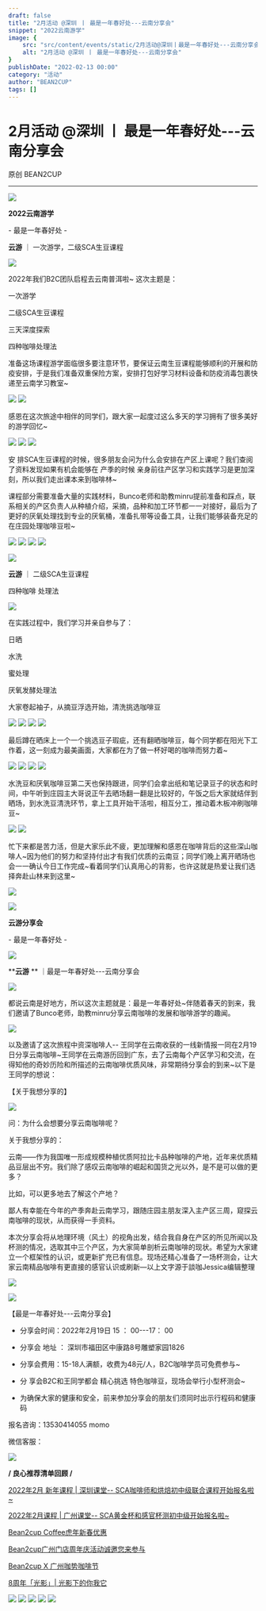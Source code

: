 ```yaml
---
draft: false
title: "2月活动 @深圳 丨 最是一年春好处---云南分享会"
snippet: "2022云南游学"
image: {
    src: "src/content/events/static/2月活动@深圳丨最是一年春好处---云南分享会_02.jpeg",
    alt: "2月活动 @深圳 丨 最是一年春好处---云南分享会"
}
publishDate: "2022-02-13 00:00"
category: "活动"
author: "BEAN2CUP"
tags: []
---
```


#  2月活动 @深圳 丨 最是一年春好处---云南分享会

原创  BEAN2CUP

__ _ _ _ _


![](./static/2月活动@深圳丨最是一年春好处---云南分享会_01.png)

**2022云南游学**

\- 最是一年春好处 -



**云游** ｜  一次游学，二级SCA生豆课程

![](./static/2月活动@深圳丨最是一年春好处---云南分享会_02.jpeg)



2022年我们B2C团队启程去云南普洱啦~ 这次主题是：

一次游学

二级SCA生豆课程

三天深度探索

四种咖啡处理法



准备这场课程游学面临很多要注意环节，要保证云南生豆课程能够顺利的开展和防疫安排，于是我们准备双重保险方案，安排打包好学习材料设备和防疫消毒包裹快递至云南学习教室~

![](./static/2月活动@深圳丨最是一年春好处---云南分享会_03.jpeg)
![](./static/2月活动@深圳丨最是一年春好处---云南分享会_04.jpeg)

感恩在这次旅途中相伴的同学们，跟大家一起度过这么多天的学习拥有了很多美好的游学回忆~

![](./static/2月活动@深圳丨最是一年春好处---云南分享会_05.jpeg)
![](./static/2月活动@深圳丨最是一年春好处---云南分享会_06.jpeg)
![](./static/2月活动@深圳丨最是一年春好处---云南分享会_07.jpeg)

安  排SCA生豆课程的时候，很多朋友会问为什么会安排在产区上课呢？我们查阅了资料发现如果有机会能够在  产季的时候
亲身前往产区学习和实践学习是更加深刻，所以我们走出课本来到咖啡林~



课程部分需要准备大量的实践材料，Bunco老师和助教minru提前准备和踩点，联系相关的产区负责人从种植介绍，采摘，品种和加工环节都一一对接好，最后为了更好的厌氧处理找到专业的厌氧桶，准备扎带等设备工具，让我们能够装备充足的在庄园处理咖啡豆啦~

![](./static/2月活动@深圳丨最是一年春好处---云南分享会_08.jpeg)
![](./static/2月活动@深圳丨最是一年春好处---云南分享会_09.jpeg)
![](./static/2月活动@深圳丨最是一年春好处---云南分享会_10.jpeg)
![](./static/2月活动@深圳丨最是一年春好处---云南分享会_11.jpeg)



![](./static/2月活动@深圳丨最是一年春好处---云南分享会_12.png)

**云游** ｜  二级SCA生豆课程

四种咖啡  处理法

![](./static/2月活动@深圳丨最是一年春好处---云南分享会_13.jpeg)

在实践过程中，我们学习并亲自参与了：

日晒

水洗

蜜处理

厌氧发酵处理法

大家卷起袖子，从摘豆浮选开始，清洗挑选咖啡豆

![](./static/2月活动@深圳丨最是一年春好处---云南分享会_14.jpeg)
![](./static/2月活动@深圳丨最是一年春好处---云南分享会_15.jpeg)
![](./static/2月活动@深圳丨最是一年春好处---云南分享会_16.jpeg)
![](./static/2月活动@深圳丨最是一年春好处---云南分享会_17.jpeg)

最后蹲在晒床上一个一个挑选豆子瑕疵，还有翻晒咖啡豆，每个同学都在阳光下工作着，这一刻成为最美画面，大家都在为了做一杯好喝的咖啡而努力着~

![](./static/2月活动@深圳丨最是一年春好处---云南分享会_18.jpeg)
![](./static/2月活动@深圳丨最是一年春好处---云南分享会_19.jpeg)
![](./static/2月活动@深圳丨最是一年春好处---云南分享会_20.jpeg)
![](./static/2月活动@深圳丨最是一年春好处---云南分享会_21.jpeg)

水洗豆和厌氧咖啡豆第二天也保持跟进，同学们会拿出纸和笔记录豆子的状态和时间，中午听到庄园主大哥说正午去晒场翻一翻是比较好的，午饭之后大家就结伴到晒场，到水洗豆清洗环节，拿上工具开始干活啦，相互分工，推动着木板冲刷咖啡豆~

![](./static/2月活动@深圳丨最是一年春好处---云南分享会_22.jpeg)
![](./static/2月活动@深圳丨最是一年春好处---云南分享会_23.jpeg)



忙下来都是苦力活，但是大家乐此不疲，更加理解和感恩在咖啡背后的这些深山咖啡人~因为他们的努力和坚持付出才有我们优质的云南豆；同学们晚上离开晒场也会一一确认今日工作完成~看着同学们认真用心的背影，也许这就是热爱让我们选择奔赴山林来到这里~

![](./static/2月活动@深圳丨最是一年春好处---云南分享会_24.jpeg)



![](./static/2月活动@深圳丨最是一年春好处---云南分享会_01.png)

**云游分享会**

\- 最是一年春好处 -

![](./static/2月活动@深圳丨最是一年春好处---云南分享会_12.png)

****云游** ** ｜最是一年春好处---云南分享会

![](./static/2月活动@深圳丨最是一年春好处---云南分享会_25.jpeg)

都说云南是好地方，所以这次主题就是：最是一年春好处~伴随着春天的到来，我们邀请了Bunco老师，助教minru分享云南咖啡的发展和咖啡游学的趣闻。

![](./static/2月活动@深圳丨最是一年春好处---云南分享会_26.jpeg)

以及邀请了这次旅程中资深咖啡人--
王同学在云南收获的一线新情报一同在2月19日分享云南咖啡~王同学在云南游历回到广东，去了云南每个产区学习和交流，在得知他的奇妙历险和所描述的云南咖啡优质风味，非常期待分享会的到来~以下是王同学的想说：

【关于我想分享的】

![](./static/2月活动@深圳丨最是一年春好处---云南分享会_27.jpeg)

问：为什么会想要分享云南咖啡呢？

关于我想分享的：



云南——作为我国唯一形成规模种植优质阿拉比卡品种咖啡的产地，近年来优质精品豆层出不穷。我们除了感叹云南咖啡的崛起和国货之光以外，是不是可以做的更多？

比如，可以更多地去了解这个产地？



鄙人有幸能在今年的产季奔赴云南学习，跟随庄园主朋友深入主产区三周，窥探云南咖啡的现状，从而获得一手资料。



本次分享会将从地理环境（风土）的视角出发，结合我自身在产区的所见所闻以及杯测的情况，选取其中三个产区，为大家简单剖析云南咖啡的现状。希望为大家建立一个框架性的认识，或更新扩充已有信息。现场还精心准备了一场杯测会，让大家云南精品咖啡有更直接的感官认识或刷新—以上文字源于談咖Jessica编辑整理

![](./static/2月活动@深圳丨最是一年春好处---云南分享会_28.jpeg)



![](./static/2月活动@深圳丨最是一年春好处---云南分享会_29.png)

【最是一年春好处---云南分享会】



* 分享会时间：2022年2月19日 15  ：  00---17：  00

* 分享会  地址  ：  深圳市福田区中康路8号雕塑家园1826

* 分享会费用：15-18人满额，收费为48元/人，B2C咖啡学员可免费参与~

* 分  享会B2C和王同学都会  精心挑选  特色咖啡豆，现场会举行小型杯测会~

*  为确保大家的健康和安全，前来参加分享会的朋友们须同时出示行程码和健康码

报名咨询：13530414055 momo

微信客服：

![](./static/2月活动@深圳丨最是一年春好处---云南分享会_30.jpeg)



**/ 良心推荐清单回顾 /**



[ 2022年2月 新年课程 | 深圳课堂-- SCA咖啡师和烘焙初中级联合课程开始报名啦~ ](http://mp.weixin.qq.com/s?__biz=MzAwNTYzODcxMg==&mid=2651355679&idx=1&sn=e79a21c600e2c67f26ef48f822b89d8d&chksm=80e54548b792cc5e34e5cb4293f411cba5ebfc511b04bb56747521167ba682d9025ea44e32b6&scene=21#wechat_redirect)

[ 2022年2月课程 | 广州课堂-- SCA黄金杯和感官杯测初中级开始报名啦~ ](http://mp.weixin.qq.com/s?__biz=MzAwNTYzODcxMg==&mid=2651355679&idx=2&sn=ab73fa9ddab99314c9943f86de7cac58&chksm=80e54548b792cc5eed79eaa1abcb6a9c6ae6b6e7264b2762024f170c4be3afd9601832c85609&scene=21#wechat_redirect)

[ Bean2cup Coffee虎年新春优惠
](http://mp.weixin.qq.com/s?__biz=MzAwNTYzODcxMg==&mid=2651355649&idx=1&sn=c3cbd3b5b3967ad92f04c7a12266fccf&chksm=80e54556b792cc40531f56e3a00fd750b9ba30873db736ff64ae05f49a2b5019803720a35c8d&scene=21#wechat_redirect)

[ Bean2cup广州门店周年庆活动诚邀您来参与
](http://mp.weixin.qq.com/s?__biz=MzAwNTYzODcxMg==&mid=2651354803&idx=1&sn=7a244fee470a94d94d84d41a96c6f3ef&chksm=80e549e4b792c0f223c9749a9602c9e92c9cb0820671ceef36323f19f00f377f15673e5f2d7a&scene=21#wechat_redirect)

[ Bean2cup X 广州咖势咖啡节
](http://mp.weixin.qq.com/s?__biz=MzAwNTYzODcxMg==&mid=2651354803&idx=2&sn=b8ee6562bbd4d76e2c422c90995274d6&chksm=80e549e4b792c0f273106c0b3c9b838e4cb738e53bceb904952acc9c7fd8fd39c15ae4496f8d&scene=21#wechat_redirect)

[ 8周年「光影」| 光影下的你我它
](http://mp.weixin.qq.com/s?__biz=MzAwNTYzODcxMg==&mid=2651353916&idx=1&sn=e41271b39cd20a2c9bc46b5f00f565c9&chksm=80e54c6bb792c57d887b591e0e73dde8928caa7c5cbf364df046494ae8877f2935693638c313&scene=21#wechat_redirect)



![](./static/2月活动@深圳丨最是一年春好处---云南分享会_31.jpeg)
![](./static/2月活动@深圳丨最是一年春好处---云南分享会_32.jpeg)
![](./static/2月活动@深圳丨最是一年春好处---云南分享会_33.jpeg)
![](./static/2月活动@深圳丨最是一年春好处---云南分享会_34.jpeg)
![](./static/2月活动@深圳丨最是一年春好处---云南分享会_35.png)


